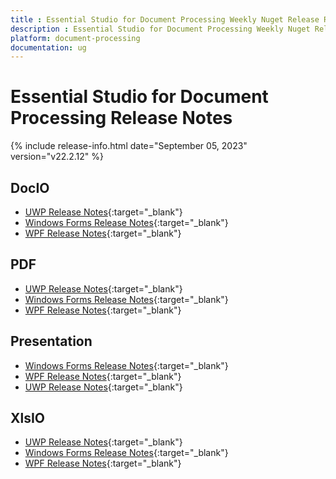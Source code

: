 ```yaml
---
title : Essential Studio for Document Processing Weekly Nuget Release Release Notes  
description : Essential Studio for Document Processing Weekly Nuget Release Release Notes  
platform: document-processing
documentation: ug
---
```


# Essential Studio for Document Processing  Release Notes  

{% include release-info.html date="September 05, 2023" version="v22.2.12" %} 

## DocIO

* [UWP Release Notes](/uwp/release-notes/v22.2.12#docio){:target="_blank"}
* [Windows Forms Release Notes](/windowsforms/release-notes/v22.2.12#docio){:target="_blank"}
* [WPF Release Notes](/wpf/release-notes/v22.2.12#docio){:target="_blank"}


## PDF

* [UWP Release Notes](/uwp/release-notes/v22.2.12#pdf){:target="_blank"}
* [Windows Forms Release Notes](/windowsforms/release-notes/v22.2.12#pdf){:target="_blank"}
* [WPF Release Notes](/wpf/release-notes/v22.2.12#pdf){:target="_blank"}


## Presentation

* [Windows Forms Release Notes](/windowsforms/release-notes/v22.2.12#presentation){:target="_blank"}
* [WPF Release Notes](/wpf/release-notes/v22.2.12#presentation){:target="_blank"}
* [UWP Release Notes](/uwp/release-notes/v22.2.12#presentation){:target="_blank"}


## XlsIO

* [UWP Release Notes](/uwp/release-notes/v22.2.12#xlsio){:target="_blank"}
* [Windows Forms Release Notes](/windowsforms/release-notes/v22.2.12#xlsio){:target="_blank"}
* [WPF Release Notes](/wpf/release-notes/v22.2.12#xlsio){:target="_blank"}